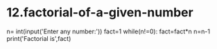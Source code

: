 # 12.factorial-of-a-given-number
n= int(input('Enter any number:'))
fact=1
while(n!=0):
    fact=fact*n
    n=n-1
print('Factorial is',fact)
